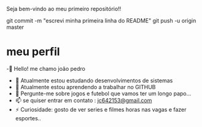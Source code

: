 Seja bem-vindo ao meu primeiro repositório!!



git commit -m "escrevi minha primeira linha do README"
git push -u origin master



# meu perfil
-👋 Hello! me chamo joão pedro

- 🔭 Atualmente estou estudando desenvolvimentos de sistemas 
- 🌱 Atualmente estou aprendendo a trabalhar no GITHUB
- 💬 Pergunte-me sobre jogos e futebol que vamos ter um longo papo...
- 📫 se quiser entrar em contato : jc642153@gmail.com
- ⚡ Curiosidade: gosto de ver series e filmes horas nas  vagas e fazer esportes..
